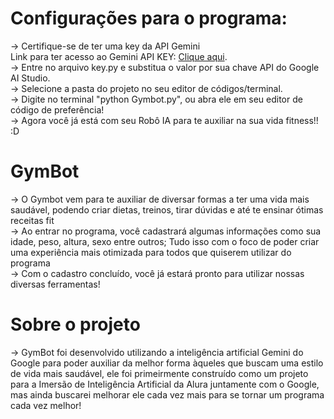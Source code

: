 # Configurações para o programa:
-> Certifique-se de ter uma key da API Gemini <br>
   Link para ter acesso ao Gemini API KEY: [Clique aqui](https://aistudio.google.com/app/apikey/?utm_source=website&utm_medium=referral&utm_campaign=Alura&utm_content=).<br>
-> Entre no arquivo key.py e substitua o valor por sua chave API do Google AI Studio. <br>
-> Selecione a pasta do projeto no seu editor de códigos/terminal. <br>
-> Digite no terminal "python Gymbot.py", ou abra ele em seu editor de código de preferência! <br>
-> Agora você já está com seu Robô IA para te auxiliar na sua vida fitness!! :D<br>
# GymBot
-> O Gymbot vem para te auxiliar de diversar formas a ter uma vida mais saudável, podendo criar dietas, treinos, tirar dúvidas e até te ensinar ótimas receitas fit <br>
-> Ao entrar no programa, você cadastrará algumas informações como sua idade, peso, altura, sexo entre outros; Tudo isso com o foco de poder criar uma experiência mais otimizada para todos que quiserem utilizar do programa <br>
-> Com o cadastro concluído, você já estará pronto para utilizar nossas diversas ferramentas! <br>
# Sobre o projeto
-> GymBot foi desenvolvido utilizando a inteligência artificial Gemini do Google para poder auxiliar da melhor forma àqueles que buscam uma estilo de vida mais saudável, ele foi primeirmente construído como um projeto para a Imersão de 
Inteligência Artificial da Alura juntamente com o Google, mas ainda buscarei melhorar ele cada vez mais para se tornar um programa cada vez melhor!

